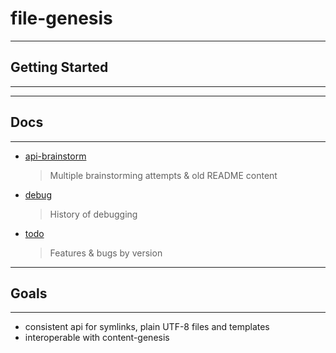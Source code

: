 # file-genesis

---

## Getting Started

---

---

## Docs

---

* [api-brainstorm](./docs/api-brainstorm.md)
  > Multiple brainstorming attempts & old README content
* [debug](./docs/debug.md)
  > History of debugging
* [todo](./docs/todo.md)
  > Features & bugs by version

---

## Goals

---

* consistent api for symlinks, plain UTF-8 files and templates
* interoperable with content-genesis
